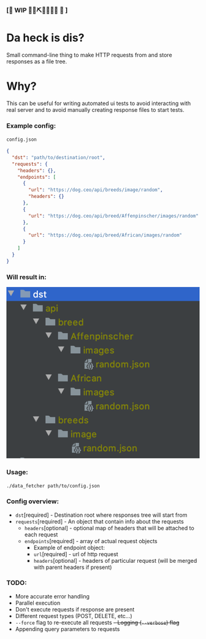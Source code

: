 ### [🚧 WIP 👷‍♀️⛏👷🔧️👷🔧 🚧 ]

# Da heck is dis?
Small command-line thing to make HTTP requests from and store responses as a file tree.

# Why?
This can be useful for writing automated ui tests
to avoid interacting with real server and to avoid manually creating 
response files to start tests.

### Example config:
```config.json```
```json
{
  "dst": "path/to/destination/root",
  "requests": {
    "headers": {},
    "endpoints": [
      {
        "url": "https://dog.ceo/api/breeds/image/random",
        "headers": {}
      },
      {
        "url": "https://dog.ceo/api/breed/Affenpinscher/images/random"
      },
      {
        "url": "https://dog.ceo/api/breed/African/images/random"
      }
    ]
  }
}
```

### Will result in:
![Example structure](sample/sample.png)

### Usage:
`./data_fetcher path/to/config.json`

### Config overview:
- `dst`[required] - Destination root where responses tree will start from
- `requests`[required] - An object that contain info about the requests
  - `headers`[optional] - optional map of headers that will be attached to each request
  - `endpoints`[required] - array of actual request objects
    - Example of endpoint object:
    - `url`[required] - url of http request
    - `headers`[optional] - headers of particular request (will be merged with parent headers if present)
    
### TODO:
 - More accurate error handling
 - Parallel execution
 - Don't execute requests if response are present
 - Different request types (POST, DELETE, etc...)
 - `--force` flag to re-execute all requests
 ~~- Logging (`--verbose`) flag~~
 - Appending query parameters to requests
